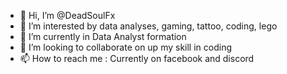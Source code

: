 - 👋 Hi, I’m @DeadSoulFx
- 👀 I’m interested by data analyses, gaming, tattoo, coding, lego
- 🌱 I’m currently in Data Analyst formation
- 💞️ I’m looking to collaborate on up my skill in coding
- 📫 How to reach me : Currently on facebook and discord

<!---
DeadSoulFx/DeadSoulFx is a ✨ special ✨ repository because its `README.md` (this file) appears on your GitHub profile.
You can click the Preview link to take a look at your changes.
--->
